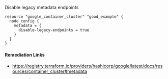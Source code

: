 
Disable legacy metadata endpoints

```hcl
resource "google_container_cluster" "good_example" {
  node_config {
    metadata = {
      disable-legacy-endpoints = true
    }
  }
}
```

#### Remediation Links
 - https://registry.terraform.io/providers/hashicorp/google/latest/docs/resources/container_cluster#metadata

